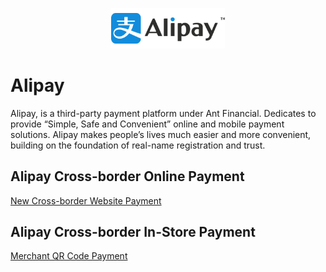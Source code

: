 <p align="center">
    <img alt="Parcel" src="alipay_logo.png" width="36%">
</p>

# Alipay

Alipay, is a third-party payment platform under Ant Financial. Dedicates to provide “Simple, Safe and Convenient” online and mobile payment solutions. Alipay makes people’s lives much easier and more convenient, building on the foundation of real-name registration and trust.

## Alipay Cross-border Online Payment

<a href="cross_border/README.md"> New Cross-border Website Payment </a>

## Alipay Cross-border In-Store Payment

<a href="qr_code/README.md"> Merchant QR Code Payment </a>

